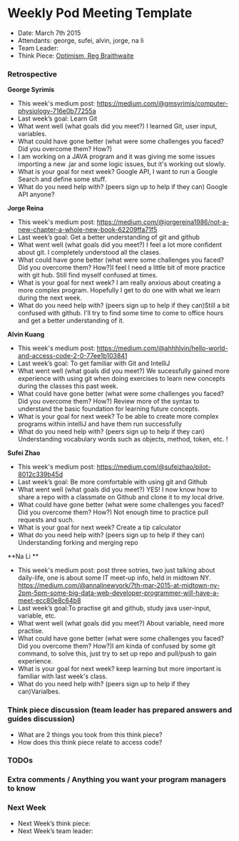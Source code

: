 # Weekly Pod Meeting Template

* Date: March 7th 2015
* Attendants: george, sufei, alvin, jorge, na li
* Team Leader:
* Think Piece: [Optimism, Reg Braithwaite](http://braythwayt.com/homoiconic/2009/05/01/optimism.html)

### Retrospective

**George Syrimis**

* This week's medium post: https://medium.com/@gmsyrimis/computer-physiology-716e0b77255a
* Last week’s goal: Learn Git
* What went well (what goals did you meet?) I learned Git, user input, variables.
* What could have gone better (what were some challenges you faced? Did you overcome them? How?) 
* I am working on a JAVA program and it was giving me some issues importing a new .jar and some logic issues, but it's working out slowly.
* What is your goal for next week? Google API, I want to run a Google Search and define some stuff.
* What do you need help with? (peers sign up to help if they can) Google API anyone?

**Jorge Reina**

* This week's medium post: https://medium.com/@jorgereina1986/not-a-new-chapter-a-whole-new-book-62209ffa71f5
* Last week’s goal: Get a better understanding of git and github
* What went well (what goals did you meet?) I feel a lot more confident about git. I completely understood all the clases.
* What could have gone better (what were some challenges you faced? Did you overcome them? How?)I feel I need a little bit of more practice with git hub. Still find myself confused at times.
* What is your goal for next week? I am really anxious about creating a more complex program. Hopefully I get to do one with what we learn during the next week.
* What do you need help with? (peers sign up to help if they can)Still a bit confused with github. I'll try to find some time to come to office hours and get a better understanding of it.

**Alvin Kuang**

* This week's medium post: https://medium.com/@ahhhlvin/hello-world-and-access-code-2-0-77ee1b103841
* Last week’s goal: To get familiar with Git and IntelliJ
* What went well (what goals did you meet?) We sucessfully gained more experience with using git when doing exercises to learn new concepts during the classes this past week. 
* What could have gone better (what were some challenges you faced? Did you overcome them? How?) Review more of the syntax to understand the basic foundation for learning future concepts.
* What is your goal for next week? To be able to create more complex programs within intelliJ and have them run successfully
* What do you need help with? (peers sign up to help if they can) Understanding vocabulary words such as objects, method, token, etc. !

**Sufei Zhao**

* This week's medium post: https://medium.com/@sufeizhao/pilot-8012c339b45d
* Last week’s goal: Be more comfortable with using git and Github
* What went well (what goals did you meet?) YES! I now know how to share a repo with a classmate on Github and clone it to my local drive.
* What could have gone better (what were some challenges you faced? Did you overcome them? How?) Not enough time to practice pull requests and such.
* What is your goal for next week? Create a tip calculator
* What do you need help with? (peers sign up to help if they can) Understanding forking and merging repo 

**Na Li **

* This week's medium post: post three sotries, two just talking about daily-life, one is about some IT meet-up info, held in midtown NY. https://medium.com/@annalinewyork/7th-mar-2015-at-midtown-ny-2pm-5pm-some-big-data-web-developer-programmer-will-have-a-meet-ecc80e8c64b8
* Last week’s goal:To practise git and github, study java user-input, variable, etc. 
* What went well (what goals did you meet?) About variable, need more practise. 
* What could have gone better (what were some challenges you faced? Did you overcome them? How?)I am kinda of confused by some git command, to solve this, just try to set up repo and pull/push to gain experience. 
* What is your goal for next week? keep learning but more important is familiar with last week's class. 
* What do you need help with? (peers sign up to help if they can)Varialbes. 

### Think piece discussion (team leader has prepared answers and guides discussion)

* What are 2 things you took from this think piece?
* How does this think piece relate to access code?

### TODOs

### Extra comments / Anything you want your program managers to know

### Next Week

* Next Week’s think piece:
* Next Week’s team leader:

